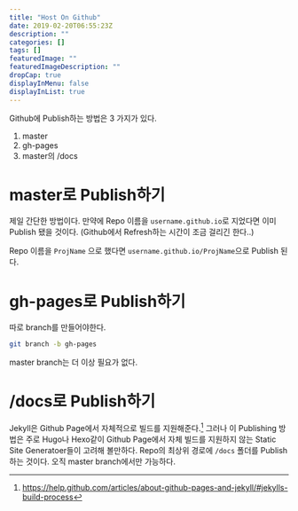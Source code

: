 ```yaml
---
title: "Host On Github"
date: 2019-02-20T06:55:23Z
description: ""
categories: []
tags: []
featuredImage: ""
featuredImageDescription: ""
dropCap: true
displayInMenu: false
displayInList: true
---
```


Github에 Publish하는 방법은 3 가지가 있다.

1. master
2. gh-pages
3. master의 /docs

# master로 Publish하기
제일 간단한 방법이다.
만약에 Repo 이름을 `username.github.io`로 지었다면 이미 Publish 됐을 것이다.
(Github에서 Refresh하는 시간이 조금 걸리긴 한다..)

Repo 이름을 `ProjName` 으로 했다면 `username.github.io/ProjName`으로 Publish 된다.

# gh-pages로 Publish하기
따로 branch를 만들어야한다.
```bash
git branch -b gh-pages
```
master branch는 더 이상 필요가 없다.

# /docs로 Publish하기
Jekyll은 Github Page에서 자체적으로 빌드를 지원해준다.[^jekyll's build process]
그러나 이 Publishing 방법은 주로 Hugo나 Hexo같이 Github Page에서 자체 빌드를 지원하지 않는 Static Site Generatoer들이 고려해 볼만하다.
Repo의 최상위 경로에 `/docs` 폴더를 Publish 하는 것이다.
오직 master branch에서만 가능하다.

[^jekyll's build process]: https://help.github.com/articles/about-github-pages-and-jekyll/#jekylls-build-process
